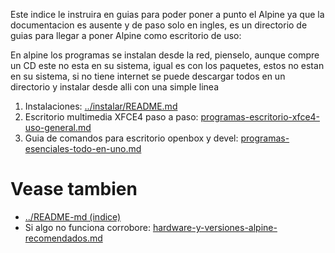 
Este indice le instruira en guias para poder poner a punto el Alpine 
ya que la documentacion es ausente y de paso solo en ingles, 
es un directorio de guias para llegar a poner Alpine como escritorio de uso:

En alpine los programas se instalan desde la red, pienselo, aunque compre un CD este no esta en su sistema, 
igual es con los paquetes, estos no estan en su sistema, si no tiene internet se puede descargar todos 
en un directorio y instalar desde alli con una simple linea

1. Instalaciones: [../instalar/README.md](../instalar/README.md)
2. Escritorio multimedia XFCE4 paso a paso: [programas-escritorio-xfce4-uso-general.md](programas-escritorio-xfce4-uso-general.md)
3. Guia de comandos para escritorio openbox y devel: [programas-esenciales-todo-en-uno.md](programas-esenciales-todo-en-uno.md)

# Vease tambien

* [../README-md (indice)](../README-md)
* Si algo no funciona corrobore: [hardware-y-versiones-alpine-recomendados.md](hardware-y-versiones-alpine-recomendados.md)
